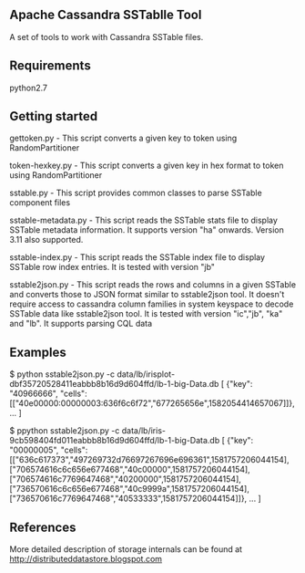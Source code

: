 Apache Cassandra SSTablle Tool
------------------------------

A set of tools to work with Cassandra SSTable files.


Requirements
------------

python2.7

Getting started
---------------

gettoken.py - This script converts a given key to token using RandomPartitioner

token-hexkey.py - This script converts a given key in hex format to token using RandomPartitioner

sstable.py - This script provides common classes to parse SSTable component files

sstable-metadata.py - This script reads the SSTable stats file to display SSTable metadata information. It supports version "ha" onwards. Version 3.11 also supported.

sstable-index.py - This script reads the SSTable index file to display SSTable row index entries. It is tested with version "jb" 

sstable2json.py - This script reads the rows and columns in a given SSTable and converts those to JSON format similar to sstable2json tool. It doesn't require access to cassandra column families in system keyspace to decode SSTable data like sstable2json tool. It is tested with version "ic","jb", "ka" and "lb". It supports parsing CQL data

Examples
--------

$ python sstable2json.py -c data/lb/irisplot-dbf35720528411eabbb8b16d9d604ffd/lb-1-big-Data.db
[
{"key": "40966666",
 "cells": [["40e00000:00000003:636f6c6f72","677265656e",1582054414657067]]},
...
]

$ ppython sstable2json.py -c data/lb/iris-9cb598404fd011eabbb8b16d9d604ffd/lb-1-big-Data.db 
[
{"key": "00000005",
 "cells": [["636c617373","497269732d76697267696e696361",1581757206044154],
	["706574616c6c656e677468","40c00000",1581757206044154],
	["706574616c7769647468","40200000",1581757206044154],
	["736570616c6c656e677468","40c9999a",1581757206044154],
	["736570616c7769647468","40533333",1581757206044154]]},
...
]

References
----------

More detailed description of storage internals can be found at http://distributeddatastore.blogspot.com
